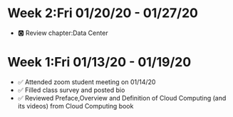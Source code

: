 # Week 2:Fri 01/20/20 - 01/27/20
* :o2: Review chapter:Data Center

# Week 1:Fri 01/13/20 - 01/19/20
* :white_check_mark: Attended zoom student meeting on 01/14/20
* :white_check_mark: Filled class survey and posted bio
* :white_check_mark: Reviewed Preface,Overview and Definition of Cloud Computing (and its videos) from Cloud Computing book




